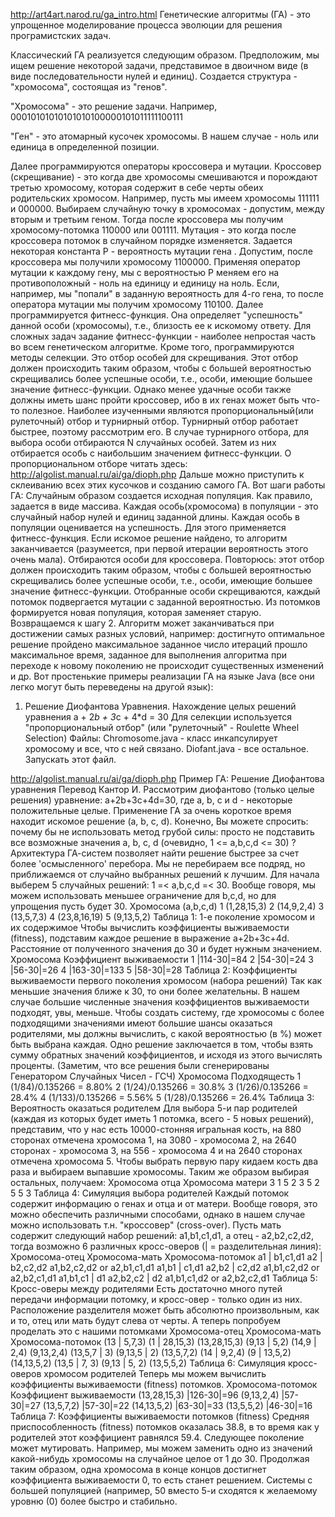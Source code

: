 http://art4art.narod.ru/ga_intro.html
Генетические алгоритмы (ГА) - это упрощенное моделирование процесса эволюции для решения програмистских задач.

Классический ГА реализуется следующим образом. Предположим, мы ищем решение некоторой задачи, представимое в двоичном виде (в виде последовательности нулей и единиц). Создается структура - "хромосома", состоящая из "генов".

"Хромосома" - это решение задачи. Например, 00010101010101010100000101011111100111

"Ген" - это атомарный кусочек хромосомы. В нашем случае - ноль или единица в определенной позиции.

Далее программируются операторы кроссовера и мутации.
Кроссовер (скрещивание) - это когда две хромосомы смешиваются и порождают третью хромосому, которая содержит в себе черты обеих родительских хромосом. Например, пусть мы имеем хромосомы 111111 и 000000. Выбираем случайную точку в хромосомах - допустим, между вторым и третьим геном. Тогда после кроссовера мы получим хромосому-потомка 110000 или 001111.
Мутация - это когда после кроссовера потомок в случайном порядке изменяется. Задается некоторая константа P - вероятность мутации гена . Допустим, после кроссовера мы получили хромосому 1100000. Применяя оператор мутации к каждому гену, мы с вероятностью Р меняем его на противоположный - ноль на единицу и единицу на ноль. Если, например, мы "попали" в заданную вероятность для 4-го гена, то после оператора мутации мы получим хромосому 110100.
Далее программируется фитнесс-функция. Она определяет "успешность" данной особи (хромосомы), т.е., близость ее к искомому ответу. Для сложных задач задание фитнесс-функции - наиболее непростая часть во всем генетическом алгоритме.
Кроме того, программируются методы селекции. Это отбор особей для скрещивания. Этот отбор должен происходить таким образом, чтобы с большей вероятностью скрещивались более успешные особи, т.е., особи, имеющие большее значение фитнесс-функции. Однако менее удачные особи также должны иметь шанс пройти кроссовер, ибо в их генах может быть что-то полезное.
Наиболее изученными являются пропорциональный(или рулеточный) отбор и турнирный отбор. Турнирный отбор работает быстрее, поэтому рассмотрим его. В случае турнирного отбора, для выбора особи отбираются N случайных особей. Затем из них отбирается особь с наибольшим значением фитнесс-функции. О пропорциональном отборе читать здесь: http://algolist.manual.ru/ai/ga/dioph.php
Дальше можно приступить к склеиванию всех этих кусочков и созданию самого ГА.
Вот шаги работы ГА:
Случайным образом создается исходная популяция. Как правило, задается в виде массива. Каждая особь(хромосома) в популяции - это случайный набор нулей и единиц заданной длины.
Каждая особь в популяции оценивается на успешность. Для этого применяется фитнесс-функция. Если искомое решение найдено, то алгоритм заканчивается (разумеется, при первой итерации вероятность этого очень мала).
Отбираются особи для кроссовера. Повторюсь: этот отбор должен происходить таким образом, чтобы с большей вероятностью скрещивались более успешные особи, т.е., особи, имеющие большее значение фитнесс-функции.
Отобранные особи скрещиваются, каждый потомок подвергается мутации с заданной вероятностью.
Из потомков формируется новая популяция, которая заменяет старую.
Возвращаемся к шагу 2.
Алгоритм может заканчиваться при достижении самых разных условий, например:
достигнуто оптимальное решение
пройдено максимальное заданное число итераций
прошло максимальное время, заданное для выполнения алгоритма
при переходе к новому поколению не происходит существенных изменений
и др.
Вот простенькие примеры реализации ГА на языке Java (все они легко могут быть переведены на другой язык):
1. Решение Диофантова Уравнения.
Нахождение целых решений уравнения a + 2*b + 3*c + 4*d = 30
Для селекции используется "пропорциональный отбор" (или "рулеточный" - Roulette Wheel Selection)
Файлы:
Chromosome.java - класс инкапсулирует хромосому и все, что с ней связано.
Diofant.java - все остальное. Запускать этот файл.


http://algolist.manual.ru/ai/ga/dioph.php
Пример ГА: Решение Диофантова уравнения
Перевод Кантор И.
Рассмотрим диофантово (только целые решения) уравнение: a+2b+3c+4d=30, где a, b, c и d - некоторые положительные целые. Применение ГА за очень короткое время находит искомое решение (a, b, c, d).
Конечно, Вы можете спросить: почему бы не использовать метод грубой силы: просто не подставить все возможные значения a, b, c, d (очевидно, 1 <= a,b,c,d <= 30) ?
Архитектура ГА-систем позволяет найти решение быстрее за счет более 'осмысленного' перебора. Мы не перебираем все подряд, но приближаемся от случайно выбранных решений к лучшим.
Для начала выберем 5 случайных решений: 1 =< a,b,c,d =< 30. Вообще говоря, мы можем использовать меньшее ограничение для b,c,d, но для упрощения пусть будет 30.
Хромосома
(a,b,c,d)
1
(1,28,15,3)
2
(14,9,2,4)
3
(13,5,7,3)
4
(23,8,16,19)
5
(9,13,5,2)
Таблица 1: 1-е поколение хромосом и их содержимое
Чтобы вычислить коэффициенты выживаемости (fitness), подставим каждое решение в выражение a+2b+3c+4d. Расстояние от полученного значения до 30 и будет нужным значением.
Хромосома
Коэффициент выживаемости
1
|114-30|=84
2
|54-30|=24
3
|56-30|=26
4
|163-30|=133
5
|58-30|=28
Таблица 2: Коэффициенты выживаемости первого поколения хромосом (набора решений)
Так как меньшие значения ближе к 30, то они более желательны. В нашем случае большие численные значения коэффициентов выживаемости подходят, увы, меньше. Чтобы создать систему, где хромосомы с более подходящими значениями имеют большие шансы оказаться родителями, мы должны вычислить, с какой вероятностью (в %) может быть выбрана каждая. Одно решение заключается в том, чтобы взять сумму обратных значений коэффициентов, и исходя из этого вычислять проценты. (Заметим, что все решения были сгенерированы Генератором Случайных Чисел - ГСЧ)
Хромосома
Подходящесть
1
(1/84)/0.135266 = 8.80%
2
(1/24)/0.135266 = 30.8%
3
(1/26)/0.135266 = 28.4%
4
(1/133)/0.135266 = 5.56%
5
(1/28)/0.135266 = 26.4%
Таблица 3: Вероятность оказаться родителем
Для выбора 5-и пар родителей (каждая из которых будет иметь 1 потомка, всего - 5 новых решений), представим, что у нас есть 10000-стонняя игральная кость, на 880 сторонах отмечена хромосома 1, на 3080 - хромосома 2, на 2640 сторонах - хромосома 3, на 556 - хромосома 4 и на 2640 сторонах отмечена хромосома 5. Чтобы выбрать первую пару кидаем кость два раза и выбираем выпавшие хромосомы. Таким же образом выбирая остальных, получаем:
Хромосома отца
Хромосома матери
3
1
5
2
3
5
2
5
5
3
Таблица 4: Симуляция выбора родителей
Каждый потомок содержит информацию о генах и отца и от матери. Вообще говоря, это можно обеспечить различными способами, однако в нашем случае можно использовать т.н. "кроссовер" (cross-over). Пусть мать содержит следующий набор решений: a1,b1,c1,d1, а отец - a2,b2,c2,d2, тогда возможно 6 различных кросс-оверов (| = разделительная линия):
Хромосома-отец
Хромосома-мать
Хромосома-потомок
a1 | b1,c1,d1
a2 | b2,c2,d2
a1,b2,c2,d2 or a2,b1,c1,d1
a1,b1 | c1,d1
a2,b2 | c2,d2
a1,b1,c2,d2 or a2,b2,c1,d1
a1,b1,c1 | d1
a2,b2,c2 | d2
a1,b1,c1,d2 or a2,b2,c2,d1
Таблица 5: Кросс-оверы между родителями
Есть достаточно много путей передачи информации потомку, и кросс-овер - только один из них. Расположение разделителя может быть абсолютно произвольным, как и то, отец или мать будут слева от черты.
А теперь попробуем проделать это с нашими потомками
Хромосома-отец
Хромосома-мать
Хромосома-потомок
(13 | 5,7,3)
(1 | 28,15,3)
(13,28,15,3)
(9,13 | 5,2)
(14,9 | 2,4)
(9,13,2,4)
(13,5,7 | 3)
(9,13,5 | 2)
(13,5,7,2)
(14 | 9,2,4)
(9 | 13,5,2)
(14,13,5,2)
(13,5 | 7, 3)
(9,13 | 5, 2)
(13,5,5,2)
Таблица 6: Симуляция кросс-оверов хромосом родителей
Теперь мы можем вычислить коэффициенты выживаемости (fitness) потомков.
Хромосома-потомок
Коэффициент выживаемости
(13,28,15,3)
|126-30|=96
(9,13,2,4)
|57-30|=27
(13,5,7,2)
|57-30|=22
(14,13,5,2)
|63-30|=33
(13,5,5,2)
|46-30|=16
Таблица 7: Коэффициенты выживаемости потомков (fitness)
Средняя приспособленность (fitness) потомков оказалась 38.8, в то время как у родителей этот коэффициент равнялся 59.4. Следующее поколение может мутировать. Например, мы можем заменить одно из значений какой-нибудь хромосомы на случайное целое от 1 до 30.
Продолжая таким образом, одна хромосома в конце концов достигнет коэффициента выживаемости 0, то есть станет решением.
Системы с большей популяцией (например, 50 вместо 5-и сходятся к желаемому уровню (0) более быстро и стабильно.
